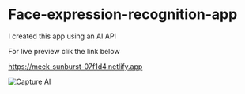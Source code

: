 # Face-expression-recognition-app

I created this app using an AI API 

For live preview clik the link below 

https://meek-sunburst-07f1d4.netlify.app 

![Capture AI](https://user-images.githubusercontent.com/94356500/174484733-eaa72b2f-f6d7-46e5-90e6-15a126d14314.JPG)

